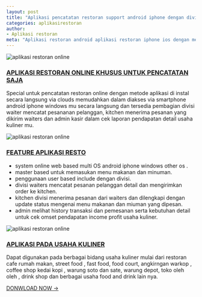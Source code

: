 ```yaml
---
layout: post
title: "Aplikasi pencatatan restoran support android iphone dengan divisi waiters kitchen kasir admin"
categories: aplikasirestoran
author:
- Aplikasi restoran
meta: "Aplikasi restoran android aplikasi restoran iphone ios dengan menggunakan web based system dalam penerapan nya"
---
```

![aplikasi restoran online](https://mesinkasir.github.io/assets/img/waiters%20order.png)

### **[APLIKASI RESTORAN ONLINE KHUSUS UNTUK PENCATATAN SAJA](/aplikasirestoran/2020/04/01/noted.html)**

Special untuk pencatatan restoran online dengan metode aplikasi di instal secara langsung via clouds memudahkan dalam diakses via smartphone android iphone windows mu secara langsung dan tersedia pembagian divisi waiter mencatat pesananan pelanggan, kitchen menerima pesanan yang dikirim waiters dan admin kasir dalam cek laporan pendapatan detail usaha kuliner mu.

![aplikasi restoran online](https://mesinkasir.github.io/assets/img/kitchen%20display.png)

### **[FEATURE APLIKASI RESTO](/aplikasirestoran/2020/04/01/noted.html)**

- system online web based multi OS android iphone windows other os .
- master based untuk memasukan menu makanan dan minuman.
- penggunaan user based include dengan divisi.
- divisi waiters mencatat pesanan pelanggan detail dan mengirimkan order ke kitchen.
- kitchen divisi menerima pesanan dari waiters dan dilengkapi dengan update status mengenai menu makanan dan miuman yang dipesan.
- admin melihat history transaksi dan pemesanan serta kebutuhan detail untuk cek omset pendapatan income profit usaha kuliner.


![aplikasi restoran online](https://mesinkasir.github.io/assets/img/program%20restoran.png)


### **[APLIKASI PADA USAHA KULINER](/aplikasirestoran/2020/04/01/noted.html)**

Dapat digunakan pada berbagai bidang usaha kuliner mulai dari restoran cafe rumah makan, street food , fast food, food court, angkirngan warkop , coffee shop kedai kopi , warung soto dan sate, warung depot, toko oleh oleh , drink shop dan berbagai usaha food and drink lain nya.

[DONWLOAD NOW →](https://mesinkasir.github.io/e-catalog/noted%20resto%20pos%20app.pdf)